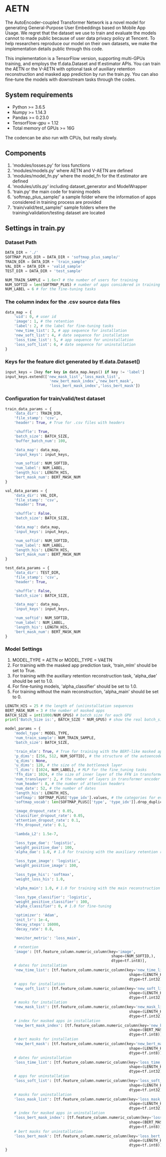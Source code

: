 # AETN
The AutoEncoder-coupled Transformer Network is a novel model for generating General-Purpose User Embeddings based on Mobile App Usage.
We regret that the dataset we use to train and evaluate the models cannot to made public because of user data privacy policy at Tencent.
To help researchers reproduce our model on their own datasets, we make the implementation details public through this code.

This implementation is a TensorFlow version, supporting multi-GPUs training, and employs the tf.data.Dataset and tf.estimator APIs. You can train the AETN or the V-AETN with optional task of auxiliary retention reconstruction and masked app prediction by run the train.py. You can also fine-tune the models with downstream tasks through the codes.

## System requirements
* Python >= 3.6.5
* Numpy >= 1.14.3
* Pandas >= 0.23.0
* TensorFlow-gpu = 1.12
* Total memory of GPUs >= 16G

The codencan be also run with CPUs, but really slowly.

## Components
1. 'modules/losses.py' for loss functions
2. 'modules/models.py' where AETN and V-AETN are defined
3. 'modules/model_fn.py' where the model_fn for the tf.estimator are defined
4. 'modules/utils.py' including dataset_generator and ModelWrapper
5. 'train.py' the main code for training models
6. 'softmap_plus_sample/' a sample folder where the information of apps considered in training process are provided
7. 'train/valid/test_sample/' sample folders where the training/validation/testing dataset are located

## Settings in train.py
### Dataset Path
```Python
DATA_DIR = './'
SOFTMAP_PLUS_DIR = DATA_DIR + 'softmap_plus_sample/'
TRAIN_DIR = DATA_DIR + 'train_sample'
VAL_DIR = DATA_DIR + 'valid_sample'
TEST_DIR = DATA_DIR + 'test_sample'

NUM_TRAIN_SAMPLE = 1.6e+7 # the number of users for training
NUM_SOFTID = len(SOFTMAP_PLUS) # number of apps considered in training process
NUM_LABEL = 6 # for the fine-tuning tasks
```
### The column index for the .csv source data files
```Python
data_map = {
    'uid': 0, # user id
    'image': 1, # the retention
    'label': 2, # the label for fine-tuning tasks
    'new_time_list': 3, # app sequence for installation
    'new_soft_list': 4, # date sequence for installation
    'loss_time_list': 5, # app sequence for uninstallation
    'loss_soft_list': 6, # date sequence for uninstallation
}
```
### Keys for the feature dict generated by tf.data.Dataset()
```Python
input_keys = [key for key in data_map.keys() if key != 'label']
input_keys.extend(['new_mask_list','loss_mask_list',
                    'new_bert_mask_index','new_bert_mask',
                    'loss_bert_mask_index','loss_bert_mask'])
```
### Configuration for train/valid/test dataset
```Python
train_data_params = {
    'data_dir': TRAIN_DIR,
    'file_stamp': 'csv',
    'header': True, # True for .csv files with headers

    'shuffle': True,
    'batch_size': BATCH_SIZE,
    'buffer_batch_num': 100,

    'data_map': data_map,
    'input_keys': input_keys,

    'num_softid': NUM_SOFTID,
    'num_label': NUM_LABEL,
    'length_his': LENGTH_HIS,
    'bert_mask_num': BERT_MASK_NUM
}

val_data_params = {
    'data_dir': VAL_DIR,
    'file_stamp': 'csv',
    'header': True,

    'shuffle': False,
    'batch_size': BATCH_SIZE,

    'data_map': data_map,
    'input_keys': input_keys,

    'num_softid': NUM_SOFTID,
    'num_label': NUM_LABEL,
    'length_his': LENGTH_HIS,
    'bert_mask_num': BERT_MASK_NUM
}

test_data_params = {
    'data_dir': TEST_DIR,
    'file_stamp': 'csv',
    'header': True,

    'shuffle': False,
    'batch_size': BATCH_SIZE,

    'data_map': data_map,
    'input_keys': input_keys,

    'num_softid': NUM_SOFTID,
    'num_label': NUM_LABEL,
    'length_his': LENGTH_HIS,
    'bert_mask_num': BERT_MASK_NUM
}
```
### Model Settings
1. MODEL_TYPE = AETN or MODEL_TYPE = VAETN
2. For training with the masked app prediction task, 'train_mlm' should be set to True.
3. For training with the auxiliary retention reconstruction task, 'alpha_dae' should be set to 1.0.
4. For fine-tuning models, 'alpha_classifier' should be set to 1.0.
5. For training without the main reconstruction, 'alpha_main' should be set to 0.
```Python
LENGTH_HIS = 25 # the length of (un)installation sequences
BERT_MASK_NUM = 3 # the number of masked apps
BATCH_SIZE = int(1000/NUM_GPUS) # batch_size for each GPU
print('Batch_Size is:', BATCH_SIZE * NUM_GPUS) # show the real batch_size for training

model_params = {
    'model_type': MODEL_TYPE,
    'num_train_sample': NUM_TRAIN_SAMPLE,
    'batch_size': BATCH_SIZE,

    'train_mlm': True, # True for training with the BERT-like masked app prediction task
    'p_dims': [256, 512, NUM_SOFTID], # the structure of the autoencoder part
    'q_dims': None,
    'u_dims': 128, # the size of the bottleneck layer
    'l_dims': [1024, NUM_LABEL], # MLP for the fine_tuning tasks
    'ffn_dim': 1024, # the size of inner layer of the FFN in transformers
    'num_translayer': 2, # the number of layers in transformer encoder
    'num_header': 8, # the number of attention headers
    'num_date': 52, # the number of dates
    'length_his': LENGTH_HIS,
    'softmap': SOFTMAP_PLUS['type_idx'].values, # the categories for every app in consideration
    'softmap_vocab': len(SOFTMAP_PLUS[['type', 'type_idx']].drop_duplicates()), # the number of categories

    'image_dropout_rate': 0.05,
    'classifier_dropout_rate': 0.05,
    'attention_dropout_rate': 0.1,
    'ffn_dropout_rate': 0.1,

    'lambda_L2': 1.5e-7,

    'loss_type_dae': 'logistic',
    'weight_positive_dae': 100,
    'alpha_dae': 1.0, # 1.0 for training with the auxiliary retention reconstruction task

    'loss_type_image': 'logistic',
    'weight_positive_image': 100,

    'loss_type_his': 'softmax',
    'weight_loss_his': 1.0,

    'alpha_main': 1.0, # 1.0 for training with the main reconstruction task

    'loss_type_classifier': 'logistic',
    'weight_positive_classifier': 100,
    'alpha_classifier': 0, # 1.0 for fine-tuning

    'optimizer': 'Adam',
    'init_lr': 1e-4,
    'decay_steps': 16000,
    'decay_rate': 0.8,

    'monitor_metric': 'loss_main',

    # retention
    'image': [tf.feature_column.numeric_column(key='image',
                                                shape=(NUM_SOFTID,),
                                                dtype=tf.int8)],
    # dates for installation
    'new_time_list': [tf.feature_column.numeric_column(key='new_time_list',
                                                        shape=(LENGTH_HIS,),
                                                        dtype=tf.int32)],
    # apps for installation
    'new_soft_list': [tf.feature_column.numeric_column(key='new_soft_list',
                                                        shape=(LENGTH_HIS,),
                                                        dtype=tf.int32)],
    # masks for installation
    'new_mask_list': [tf.feature_column.numeric_column(key='new_mask_list',
                                                        shape=(LENGTH_HIS,),
                                                        dtype=tf.int32)],
    # index for masked apps in installation
    'new_bert_mask_index': [tf.feature_column.numeric_column(key='new_bert_mask_index',
                                                        shape=(BERT_MASK_NUM,),
                                                        dtype=tf.int8)],
    # bert masks for installation
    'new_bert_mask': [tf.feature_column.numeric_column(key='new_bert_mask',
                                                        shape=(LENGTH_HIS,),
                                                        dtype=tf.int8)],
    # dates for uninstallation
    'loss_time_list': [tf.feature_column.numeric_column(key='loss_time_list',
                                                        shape=(LENGTH_HIS,),
                                                        dtype=tf.int32)],
    # apps for uninstallation
    'loss_soft_list': [tf.feature_column.numeric_column(key='loss_soft_list',
                                                        shape=(LENGTH_HIS,),
                                                        dtype=tf.int32)],
    # masks for uninstallation
    'loss_mask_list': [tf.feature_column.numeric_column(key='loss_mask_list',
                                                        shape=(LENGTH_HIS,),
                                                        dtype=tf.int32)],
    # index for masked apps in uninstallation
    'loss_bert_mask_index': [tf.feature_column.numeric_column(key='loss_bert_mask_index',
                                                        shape=(BERT_MASK_NUM,),
                                                        dtype=tf.int8)],
    # bert masks for uninstallation
    'loss_bert_mask': [tf.feature_column.numeric_column(key='loss_bert_mask',
                                                        shape=(LENGTH_HIS,),
                                                        dtype=tf.int8)]
}
```
